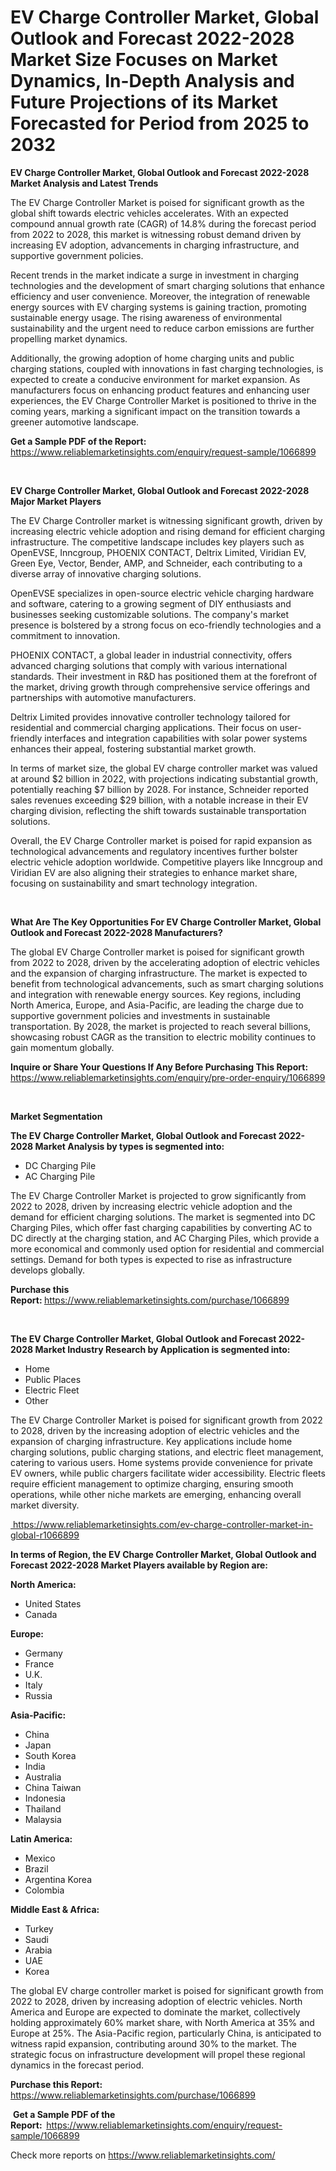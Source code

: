 <p><h1>EV Charge Controller Market, Global Outlook and Forecast 2022-2028 Market Size Focuses on Market Dynamics, In-Depth Analysis and Future Projections of its Market Forecasted for Period from 2025 to 2032</h1></p><p><strong>EV Charge Controller Market, Global Outlook and Forecast 2022-2028 Market Analysis and Latest Trends</strong></p>
<p><p>The EV Charge Controller Market is poised for significant growth as the global shift towards electric vehicles accelerates. With an expected compound annual growth rate (CAGR) of 14.8% during the forecast period from 2022 to 2028, this market is witnessing robust demand driven by increasing EV adoption, advancements in charging infrastructure, and supportive government policies. </p><p>Recent trends in the market indicate a surge in investment in charging technologies and the development of smart charging solutions that enhance efficiency and user convenience. Moreover, the integration of renewable energy sources with EV charging systems is gaining traction, promoting sustainable energy usage. The rising awareness of environmental sustainability and the urgent need to reduce carbon emissions are further propelling market dynamics.</p><p>Additionally, the growing adoption of home charging units and public charging stations, coupled with innovations in fast charging technologies, is expected to create a conducive environment for market expansion. As manufacturers focus on enhancing product features and enhancing user experiences, the EV Charge Controller Market is positioned to thrive in the coming years, marking a significant impact on the transition towards a greener automotive landscape.</p></p>
<p><strong>Get a Sample PDF of the Report:&nbsp;</strong> <a href="https://www.reliablemarketinsights.com/enquiry/request-sample/1066899?utm_campaign=2647&utm_medium=2&utm_source=Github&utm_content=ia&utm_term=21032025&utm_id=ev-charge-controller-market-global-outlook-and-forecast-2022-2028">https://www.reliablemarketinsights.com/enquiry/request-sample/1066899</a></p>
<p>&nbsp;</p>
<p><strong>EV Charge Controller Market, Global Outlook and Forecast 2022-2028 Major Market Players</strong></p>
<p><p>The EV Charge Controller market is witnessing significant growth, driven by increasing electric vehicle adoption and rising demand for efficient charging infrastructure. The competitive landscape includes key players such as OpenEVSE, Inncgroup, PHOENIX CONTACT, Deltrix Limited, Viridian EV, Green Eye, Vector, Bender, AMP, and Schneider, each contributing to a diverse array of innovative charging solutions.</p><p>OpenEVSE specializes in open-source electric vehicle charging hardware and software, catering to a growing segment of DIY enthusiasts and businesses seeking customizable solutions. The company's market presence is bolstered by a strong focus on eco-friendly technologies and a commitment to innovation.</p><p>PHOENIX CONTACT, a global leader in industrial connectivity, offers advanced charging solutions that comply with various international standards. Their investment in R&D has positioned them at the forefront of the market, driving growth through comprehensive service offerings and partnerships with automotive manufacturers.</p><p>Deltrix Limited provides innovative controller technology tailored for residential and commercial charging applications. Their focus on user-friendly interfaces and integration capabilities with solar power systems enhances their appeal, fostering substantial market growth.</p><p>In terms of market size, the global EV charge controller market was valued at around $2 billion in 2022, with projections indicating substantial growth, potentially reaching $7 billion by 2028. For instance, Schneider reported sales revenues exceeding $29 billion, with a notable increase in their EV charging division, reflecting the shift towards sustainable transportation solutions.</p><p>Overall, the EV Charge Controller market is poised for rapid expansion as technological advancements and regulatory incentives further bolster electric vehicle adoption worldwide. Competitive players like Inncgroup and Viridian EV are also aligning their strategies to enhance market share, focusing on sustainability and smart technology integration.</p></p>
<p>&nbsp;</p>
<p><strong>What Are The Key Opportunities For EV Charge Controller Market, Global Outlook and Forecast 2022-2028 Manufacturers?</strong></p>
<p><p>The global EV Charge Controller market is poised for significant growth from 2022 to 2028, driven by the accelerating adoption of electric vehicles and the expansion of charging infrastructure. The market is expected to benefit from technological advancements, such as smart charging solutions and integration with renewable energy sources. Key regions, including North America, Europe, and Asia-Pacific, are leading the charge due to supportive government policies and investments in sustainable transportation. By 2028, the market is projected to reach several billions, showcasing robust CAGR as the transition to electric mobility continues to gain momentum globally.</p></p>
<p><strong>Inquire or Share Your Questions If Any Before Purchasing This Report:</strong> <a href="https://www.reliablemarketinsights.com/enquiry/pre-order-enquiry/1066899?utm_campaign=2647&utm_medium=2&utm_source=Github&utm_content=ia&utm_term=21032025&utm_id=ev-charge-controller-market-global-outlook-and-forecast-2022-2028">https://www.reliablemarketinsights.com/enquiry/pre-order-enquiry/1066899</a></p>
<p>&nbsp;</p>
<p><strong>Market Segmentation</strong></p>
<p><strong>The EV Charge Controller Market, Global Outlook and Forecast 2022-2028 Market Analysis by types is segmented into:</strong></p>
<p><ul><li>DC Charging Pile</li><li>AC Charging Pile</li></ul></p>
<p><p>The EV Charge Controller Market is projected to grow significantly from 2022 to 2028, driven by increasing electric vehicle adoption and the demand for efficient charging solutions. The market is segmented into DC Charging Piles, which offer fast charging capabilities by converting AC to DC directly at the charging station, and AC Charging Piles, which provide a more economical and commonly used option for residential and commercial settings. Demand for both types is expected to rise as infrastructure develops globally.</p></p>
<p><strong>Purchase this Report:&nbsp;</strong><a href="https://www.reliablemarketinsights.com/purchase/1066899?utm_campaign=2647&utm_medium=2&utm_source=Github&utm_content=ia&utm_term=21032025&utm_id=ev-charge-controller-market-global-outlook-and-forecast-2022-2028">https://www.reliablemarketinsights.com/purchase/1066899</a></p>
<p>&nbsp;</p>
<p><strong>The EV Charge Controller Market, Global Outlook and Forecast 2022-2028 Market Industry Research by Application is segmented into:</strong></p>
<p><ul><li>Home</li><li>Public Places</li><li>Electric Fleet</li><li>Other</li></ul></p>
<p><p>The EV Charge Controller Market is poised for significant growth from 2022 to 2028, driven by the increasing adoption of electric vehicles and the expansion of charging infrastructure. Key applications include home charging solutions, public charging stations, and electric fleet management, catering to various users. Home systems provide convenience for private EV owners, while public chargers facilitate wider accessibility. Electric fleets require efficient management to optimize charging, ensuring smooth operations, while other niche markets are emerging, enhancing overall market diversity.</p></p>
<p><a href="https://www.reliablemarketinsights.com/ev-charge-controller-market-in-global-r1066899?utm_campaign=2647&utm_medium=2&utm_source=Github&utm_content=ia&utm_term=21032025&utm_id=ev-charge-controller-market-global-outlook-and-forecast-2022-2028">&nbsp;https://www.reliablemarketinsights.com/ev-charge-controller-market-in-global-r1066899</a></p>
<p><strong>In terms of Region, the EV Charge Controller Market, Global Outlook and Forecast 2022-2028 Market Players available by Region are:</strong></p>
<p>
    <p> <strong> North America: </strong>
        <ul>
            <li>United States</li>
            <li>Canada</li>
        </ul>
        </p> 
    <p> <strong> Europe: </strong>
        <ul>
            <li>Germany</li>
            <li>France</li>
            <li>U.K.</li>
            <li>Italy</li>
            <li>Russia</li>
        </ul>
        </p> 
    <p> <strong> Asia-Pacific: </strong>
        <ul>
            <li>China</li>
            <li>Japan</li>
            <li>South Korea</li>
            <li>India</li>
            <li>Australia</li>
            <li>China Taiwan</li>
            <li>Indonesia</li>
            <li>Thailand</li>
            <li>Malaysia</li>
        </ul>
        </p> 
    <p> <strong> Latin America: </strong>
        <ul>
            <li>Mexico</li>
            <li>Brazil</li>
            <li>Argentina Korea</li>
            <li>Colombia</li>
        </ul>
        </p> 
    <p> <strong> Middle East & Africa: </strong>
        <ul>
            <li>Turkey</li>
            <li>Saudi</li>
            <li>Arabia</li>
            <li>UAE</li>
            <li>Korea</li>
        </ul>
    </p>
    </p>
<p><p>The global EV charge controller market is poised for significant growth from 2022 to 2028, driven by increasing adoption of electric vehicles. North America and Europe are expected to dominate the market, collectively holding approximately 60% market share, with North America at 35% and Europe at 25%. The Asia-Pacific region, particularly China, is anticipated to witness rapid expansion, contributing around 30% to the market. The strategic focus on infrastructure development will propel these regional dynamics in the forecast period.</p></p>
<p><strong>Purchase this Report: </strong><a href="https://www.reliablemarketinsights.com/purchase/1066899?utm_campaign=2647&utm_medium=2&utm_source=Github&utm_content=ia&utm_term=21032025&utm_id=ev-charge-controller-market-global-outlook-and-forecast-2022-2028">https://www.reliablemarketinsights.com/purchase/1066899</a></p>
<p>&nbsp;<strong>Get a Sample PDF of the Report:&nbsp;&nbsp;</strong><a href="https://www.reliablemarketinsights.com/enquiry/request-sample/1066899?utm_campaign=2647&utm_medium=2&utm_source=Github&utm_content=ia&utm_term=21032025&utm_id=ev-charge-controller-market-global-outlook-and-forecast-2022-2028">https://www.reliablemarketinsights.com/enquiry/request-sample/1066899</a></p>
<p><strong></strong></p>
<p>Check more reports on <a href="https://www.reliablemarketinsights.com/?utm_campaign=2647&utm_medium=2&utm_source=Github&utm_content=ia&utm_term=21032025&utm_id=ev-charge-controller-market-global-outlook-and-forecast-2022-2028">https://www.reliablemarketinsights.com/</a></p>